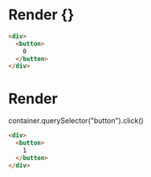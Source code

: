 # Render {}
```html
<div>
  <button>
    0
  </button>
</div>
```


# Render 
container.querySelector("button").click()

```html
<div>
  <button>
    1
  </button>
</div>
```